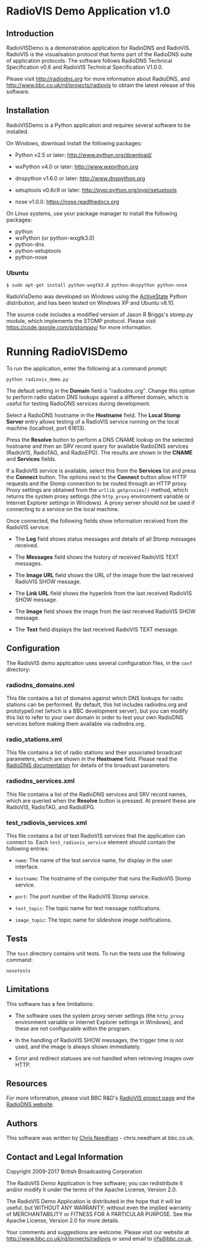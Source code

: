 # RadioVIS Demo Application v1.0

## Introduction

RadioVISDemo is a demonstration application for RadioDNS and RadioVIS. RadioVIS
is the visualisation protocol that forms part of the RadioDNS suite of
application protocols. The software follows RadioDNS Technical Specification
v0.6 and RadioVIS Technical Specification V1.0.0.

Please visit <http://radiodns.org> for more information about RadioDNS, and
<http://www.bbc.co.uk/rd/projects/radiovis> to obtain the latest release of this
software.

## Installation

RadioVISDemo is a Python application and requires several software to be
installed.

On Windows, download install the following packages:

 * Python v2.5 or later: <http://www.python.org/download/>

 * wxPython v4.0 or later: <http://www.wxpython.org>

 * dnspython v1.6.0 or later: <http://www.dnspython.org>

 * setuptools v0.6c9 or later: <http://pypi.python.org/pypi/setuptools>

 * nose v1.0.0: <https://nose.readthedocs.org>

On Linux systems, use your package manager to install the following packages:

 * python
 * wxPython (or python-wxgtk3.0)
 * python-dns
 * python-setuptools
 * python-nose

### Ubuntu

    $ sudo apt-get install python-wxgtk3.0 python-dnspython python-nose 


RadioVisDemo was developed on Windows using the
[ActiveState](http://www.activestate.com) Python distribution,
and has been tested on Windows XP and Ubuntu v8.10.

The source code includes a modified version of Jason R Briggs's stomp.py module,
which implements the STOMP protocol. Please visit
<https://code.google.com/p/stomppy/> for more information.

# Running RadioVISDemo

To run the application, enter the following at a command prompt:

    python radiovis_demo.py

The default setting in the **Domain** field is "radiodns.org". Change this option
to perform radio station DNS lookups against a different domain, which is useful
for testing RadioDNS services during development.

Select a RadioDNS hostname in the **Hostname** field. The **Local Stomp Server** entry
allows testing of a RadioVIS service running on the local machine (localhost,
port 61613).

Press the **Resolve** button to perform a DNS CNAME lookup on the selected hostname
and then an SRV record query for available RadioDNS services (RadioVIS, RadioTAG,
and RadioEPG). The results are shown in the **CNAME** and **Services** fields.

If a RadioVIS service is available, select this from the **Services** list and press
the **Connect** button. The options next to the **Connect** button allow HTTP requests
and the Stomp connection to be routed through an HTTP proxy. Proxy settings are
obtained from the `urllib.getproxies()` method, which returns the system proxy
settings (the `http_proxy` environment variable or Internet Explorer settings in
Windows). A proxy server should not be used if connecting to a service on the
local machine.

Once connected, the following fields show information received from the RadioVIS
service:

 * The **Log** field shows status messages and details of all Stomp messages
   received.

 * The **Messages** field shows the history of received RadioVIS TEXT messages.

 * The **Image URL** field shows the URL of the image from the last received
   RadioVIS SHOW message.

 * The **Link URL** field shows the hyperlink from the last received RadioVIS SHOW
   message.

 * The **Image** field shows the image from the last received RadioVIS SHOW message.

 * The **Text** field displays the last received RadioVIS TEXT message.

## Configuration

The RadioVIS demo application uses several configuration files, in the `conf`
directory:

### radiodns_domains.xml

This file contains a list of domains against which DNS lookups
for radio stations can be performed. By default, this list includes
radiodns.org and prototype0.net (which is a BBC development server),
but you can modify this list to refer to your own domain in order to test
your own RadioDNS services before making them available via radiodns.org.

### radio_stations.xml

This file contains a list of radio stations and their associated
broadcast parameters, which are shown in the **Hostname** field. Please read
the [RadioDNS documentation](http://radiodns.org/) for details of the
broadcast parameters.

### radiodns_services.xml

This file contains a list of the RadioDNS services and SRV
record names, which are queried when the **Resolve** button is pressed. At
present these are RadioVIS, RadioTAG, and RadioEPG.

### test_radiovis_services.xml

This file contains a list of test RadioVIS services that
the application can connect to. Each `test_radiovis_service` element should
contain the following entries:

 * `name`: The name of the test service name, for display in the user interface.

 * `hostname`: The hostname of the computer that runs the RadioVIS Stomp
   service.

 * `port`: The port number of the RadioVIS Stomp service.

 * `text_topic`: The topic name for text message notifications.

 * `image_topic`: The topic name for slideshow image notifications.

## Tests

The `test` directory contains unit tests. To run the tests use the following
command:

    nosetests

## Limitations

This software has a few limitations:

 * The software uses the system proxy server settings (the `http_proxy`
   environment variable or Internet Explorer settings in Windows), and these
   are not configurable within the program.

 * In the handling of RadioVIS SHOW messages, the trigger time is not used,
   and the image is always shown immediately.

 * Error and redirect statuses are not handled when retrieving images over HTTP.

## Resources

For more information, please visit BBC R&D's
[RadioVIS project page](http://www.bbc.co.uk/rd/projects/radiovis)
and the [RadioDNS website](http://radiodns.org/).

## Authors

This software was written by [Chris Needham](https://github.com/chrisn) - chris.needham at bbc.co.uk.

## Contact and Legal Information

Copyright 2009-2017 British Broadcasting Corporation

The RadioVIS Demo Application is free software; you can redistribute it and/or
modify it under the terms of the Apache License, Version 2.0.

The RadioVIS Demo Application is distributed in the hope that it will be useful,
but WITHOUT ANY WARRANTY; without even the implied warranty of MERCHANTABILITY
or FITNESS FOR A PARTICULAR PURPOSE.  See the Apache License, Version 2.0 for
more details.

Your comments and suggestions are welcome. Please visit our website at
http://www.bbc.co.uk/rd/projects/radiovis or send email to irfs@bbc.co.uk.
